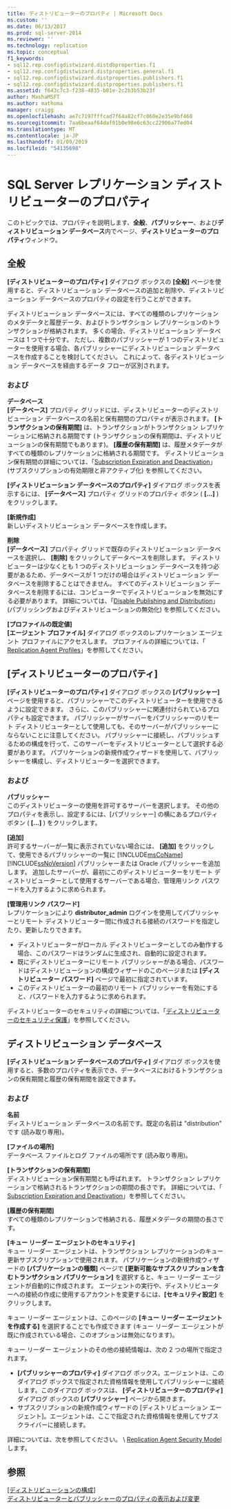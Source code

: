 ```yaml
---
title: ディストリビューターのプロパティ | Microsoft Docs
ms.custom: ''
ms.date: 06/13/2017
ms.prod: sql-server-2014
ms.reviewer: ''
ms.technology: replication
ms.topic: conceptual
f1_keywords:
- sql12.rep.configdistwizard.distdbproperties.f1
- sql12.rep.configdistwizard.distproperties.general.f1
- sql12.rep.configdistwizard.distproperties.publishers.f1
- sql12.rep.configdistwizard.distproperties.publishers.f1
ms.assetid: f643c7c3-f238-4835-b81e-2c2b3b53b23f
author: MashaMSFT
ms.author: mathoma
manager: craigg
ms.openlocfilehash: ae7c7197fffcad7f64a82cf7c060e2e35e9bf460
ms.sourcegitcommit: 7aa6beaaf64daf01b0e98e6c63cc22906a77ed04
ms.translationtype: MT
ms.contentlocale: ja-JP
ms.lasthandoff: 01/09/2019
ms.locfileid: "54135698"
---
```

# <a name="sql-server-replication-distributor-properties"></a>SQL Server レプリケーション ディストリビューターのプロパティ
このトピックでは、プロパティを説明します、**全般**、**パブリッシャー**、および**ディストリビューション データベース**内でページ、**ディストリビューターのプロパティ**ウィンドウ。 

## <a name="general"></a>全般
  **[ディストリビューターのプロパティ]** ダイアログ ボックスの **[全般]** ページを使用すると、ディストリビューション データベースの追加と削除や、ディストリビューション データベースのプロパティの設定を行うことができます。  
  
 ディストリビューション データベースには、すべての種類のレプリケーションのメタデータと履歴データ、およびトランザクション レプリケーションのトランザクションが格納されます。 多くの場合、ディストリビューション データベースは 1 つで十分です。 ただし、複数のパブリッシャーが 1 つのディストリビューターを使用する場合、各パブリッシャーにディストリビューション データベースを作成することを検討してください。 これによって、各ディストリビューション データベースを経由するデータ フローが区別されます。  
  
### <a name="options"></a>および  
 **データベース**  
 **[データベース]** プロパティ グリッドには、ディストリビューターのディストリビューション データベースの名前と保有期間のプロパティが表示されます。 **[トランザクションの保有期間]** は、トランザクションがトランザクション レプリケーションに格納される期間です (トランザクションの保有期間は、ディストリビューションの保有期間でもあります)。 **[履歴の保有期間]** は、履歴メタデータがすべての種類のレプリケーションに格納される期間です。 ディストリビューション保有期間の詳細については、「[Subscription Expiration and Deactivation](subscription-expiration-and-deactivation.md)」 (サブスクリプションの有効期限と非アクティブ化) を参照してください。  
  
 **[ディストリビューション データベースのプロパティ]** ダイアログ ボックスを表示するには、 **[データベース]** プロパティ グリッドのプロパティ ボタン ( **[...]** ) をクリックします。  
  
 **[新規作成]**  
 新しいディストリビューション データベースを作成します。  
  
 **削除**  
 **[データベース]** プロパティ グリッドで既存のディストリビューション データベースを選択し、 **[削除]** をクリックしてデータベースを削除します。 ディストリビューターは少なくとも 1 つのディストリビューション データベースを持つ必要があるため、データベースが 1 つだけの場合はディストリビューション データベースを削除することはできません。 すべてのディストリビューション データベースを削除するには、コンピューターでディストリビューションを無効にする必要があります。 詳細については、「[Disable Publishing and Distribution](disable-publishing-and-distribution.md)」 (パブリッシングおよびディストリビューションの無効化) を参照してください。  
  
 **[プロファイルの既定値]**  
 **[エージェント プロファイル]** ダイアログ ボックスのレプリケーション エージェント プロファイルにアクセスします。 プロファイルの詳細については、「 [Replication Agent Profiles](agents/replication-agent-profiles.md)」を参照してください。  

## <a name="publishers"></a>[ディストリビューターのプロパティ]

  **[ディストリビューターのプロパティ]** ダイアログ ボックスの **[パブリッシャー]** ページを使用すると、パブリッシャーでこのディストリビューターを使用できるように設定できます。 さらに、このパブリッシャーに関連付けられているプロパティも設定できます。 パブリッシャーがサーバーをパブリッシャーのリモート ディストリビューターとして使用しても、そのサーバーがパブリッシャーにならないことに注意してください。 パブリッシャーに接続し、パブリッシュするための構成を行って、このサーバーをディストリビューターとして選択する必要があります。 パブリケーションの新規作成ウィザードを使用して、パブリッシャーを構成し、ディストリビューターを選択できます。  
  
### <a name="options"></a>および  
 **パブリッシャー**  
 このディストリビューターの使用を許可するサーバーを選択します。 その他のプロパティを表示し、設定するには、[パブリッシャー] の横にあるプロパティ ボタン ( **[...]** ) をクリックします。  
  
 **[追加]**  
 許可するサーバーが一覧に表示されていない場合には、 **[追加]** をクリックして、使用できるパブリッシャーの一覧に [!INCLUDE[msCoName](../../includes/msconame-md.md)] [!INCLUDE[ssNoVersion](../../includes/ssnoversion-md.md)] パブリッシャーまたは Oracle パブリッシャーを追加します。 追加したサーバーが、最初にこのディストリビューターをリモート ディストリビューターとして使用するサーバーである場合、管理用リンク パスワードを入力するように求められます。  
  
 **[管理用リンク パスワード]**  
 レプリケーションにより **distributor_admin** ログインを使用してパブリッシャーとリモート ディストリビューター間に作成される接続のパスワードを指定したり、更新したりできます。  
  
-   ディストリビューターがローカル ディストリビューターとしてのみ動作する場合、このパスワードはランダムに生成され、自動的に設定されます。  
-   既にディストリビューターにリモート パブリッシャーがある場合、パスワードはディストリビューションの構成ウィザードのこのページまたは **[ディストリビューター パスワード]** ページで最初に指定されています。    
-   このディストリビューターの最初のリモート パブリッシャーを有効にすると、パスワードを入力するように求められます。  
  
 ディストリビューターのセキュリティの詳細については、「[ディストリビューターのセキュリティ保護](security/secure-the-distributor.md)」を参照してください。  

## <a name="distribution-database"></a>ディストリビューション データベース
 **[ディストリビューション データベースのプロパティ]** ダイアログ ボックスを使用すると、多数のプロパティを表示でき、データベースにおけるトランザクションの保有期間と履歴の保有期間を設定できます。  
  
### <a name="options"></a>および  
 **名前**  
 ディストリビューション データベースの名前です。既定の名前は "distribution" です (読み取り専用)。  
  
 **[ファイルの場所]**  
 データベース ファイルとログ ファイルの場所です (読み取り専用)。  
  
 **[トランザクションの保有期間]**  
 ディストリビューション保有期間とも呼ばれます。 トランザクション レプリケーションで格納されるトランザクションの期間の長さです。 詳細については、「 [Subscription Expiration and Deactivation](subscription-expiration-and-deactivation.md)」を参照してください。  
  
 **[履歴の保有期間]**  
 すべての種類のレプリケーションで格納される、履歴メタデータの期間の長さです。  
  
 **[キュー リーダー エージェントのセキュリティ]**  
 キュー リーダー エージェントは、トランザクション レプリケーションのキュー更新サブスクリプションで使用されます。 パブリケーションの新規作成ウィザードの **[パブリケーションの種類]** ページで **[更新可能なサブスクリプションを含むトランザクション パブリケーション]** を選択すると、キュー リーダー エージェントが自動的に作成されます。 エージェントの実行や、ディストリビューターへの接続の作成に使用するアカウントを変更するには、**[セキュリティ設定]** をクリックします。  
  
 キュー リーダー エージェントは、このページの **[キュー リーダー エージェントを作成する]** を選択することでも作成できます (キュー リーダー エージェントが既に作成されている場合、このオプションは無効になります)。  
  
 キュー リーダー エージェントのその他の接続情報は、次の 2 つの場所で指定されます。    
-   **[パブリッシャーのプロパティ]** ダイアログ ボックス。エージェントは、このダイアログ ボックスで指定された資格情報を使用してパブリッシャーに接続します。このダイアログ ボックスは、 **[ディストリビューターのプロパティ]** ダイアログ ボックスの **[パブリッシャー]** ページから開きます。    
-   サブスクリプションの新規作成ウィザードの [ディストリビューション エージェント]。エージェントは、ここで指定された資格情報を使用してサブスクライバーに接続します。  
  
 詳細については、次を参照してください。 \\ [Replication Agent Security Model](security/replication-agent-security-model.md)します。 

  
## <a name="see-also"></a>参照  
 [[ディストリビューションの構成]](configure-distribution.md)   
 [ディストリビューターとパブリッシャーのプロパティの表示および変更](view-and-modify-distributor-and-publisher-properties.md)   

  
  
